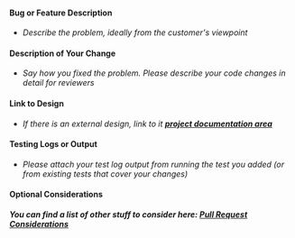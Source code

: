 <!--- Please review your changes in preview mode -->
<!--- Provide a general summary of your changes in the Title above -->

#### Bug or Feature Description
* *Describe the problem, ideally from the customer's viewpoint*

#### Description of Your Change
* *Say how you fixed the problem.  Please describe your code changes in detail for reviewers*

#### Link to Design
* *If there is an external design, link to it **[project documentation area](https://pbspro.atlassian.net/wiki/display/PD)***

#### Testing Logs or Output
* *Please attach your test log output from running the test you added (or from existing tests that cover your changes)*

#### Optional Considerations
***You can find a list of other stuff to consider here: [Pull Request Considerations](https://pbspro.atlassian.net/wiki/spaces/DG/pages/1187348483/Pull+Request+Considerations)***
